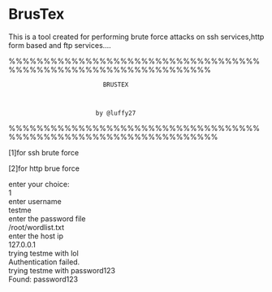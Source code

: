 # BrusTex


This is a tool created for performing brute force attacks on ssh services,http form based and ftp services....


%%%%%%%%%%%%%%%%%%%%%%%%%%%%%%%%%%%%%%%%%%%%%%%%%%%%%%%%%%%%%%%%%


			                  BRUSTEX



			                by @luffy27


%%%%%%%%%%%%%%%%%%%%%%%%%%%%%%%%%%%%%%%%%%%%%%%%%%%%%%%%%%%%%%%%%%


[1]for ssh brute force

[2]for http brue force

enter your choice:</br>
1</br>
enter username</br>
testme</br>
enter the password file</br>
/root/wordlist.txt</br>
enter the host ip</br>
127.0.0.1</br>
trying  testme  with  lol</br>
Authentication failed.</br>
trying  testme  with  password123</br>
Found:  password123

